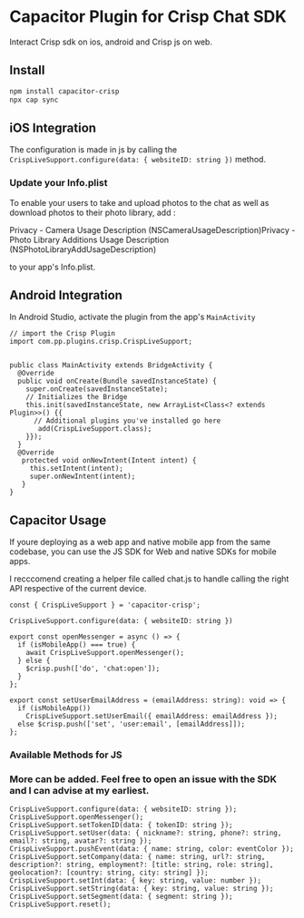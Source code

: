 # Capacitor Plugin for Crisp Chat SDK 

Interact Crisp sdk on ios, android and Crisp js on web.

## Install

```bash
npm install capacitor-crisp
npx cap sync
```

## iOS Integration

The configuration is made in js by calling the `CrispLiveSupport.configure(data: { websiteID: string })` method.
### Update your Info.plist

To enable your users to take and upload photos to the chat as well as download photos to their photo library, add :

Privacy - Camera Usage Description (NSCameraUsageDescription)Privacy - Photo Library Additions Usage Description (NSPhotoLibraryAddUsageDescription) 

to your app's Info.plist.


## Android Integration

In Android Studio, activate the plugin from the app's `MainActivity` 


```
// import the Crisp Plugin
import com.pp.plugins.crisp.CrispLiveSupport;


public class MainActivity extends BridgeActivity {
  @Override
  public void onCreate(Bundle savedInstanceState) {
    super.onCreate(savedInstanceState);
    // Initializes the Bridge
    this.init(savedInstanceState, new ArrayList<Class<? extends Plugin>>() {{
      // Additional plugins you've installed go here
       add(CrispLiveSupport.class);
    }});
  }
  @Override
   protected void onNewIntent(Intent intent) {
     this.setIntent(intent);
     super.onNewIntent(intent);
   }
}

```


## Capacitor Usage

If youre deploying as a web app and native mobile app from the same codebase, you can use the JS SDK for Web and native SDKs for mobile apps.

I recccomend creating a helper file called chat.js to handle calling the right API respective of the current device.


```
const { CrispLiveSupport } = 'capacitor-crisp';

CrispLiveSupport.configure(data: { websiteID: string })

export const openMessenger = async () => {
  if (isMobileApp() === true) {
    await CrispLiveSupport.openMessenger();
  } else {
    $crisp.push(['do', 'chat:open']);
  }
};

export const setUserEmailAddress = (emailAddress: string): void => {
  if (isMobileApp())
    CrispLiveSupport.setUserEmail({ emailAddress: emailAddress });
  else $crisp.push(['set', 'user:email', [emailAddress]]);
};
```

### Available Methods for JS
### More can be added. Feel free to open an issue with the SDK and I can advise at my earliest. 

```
CrispLiveSupport.configure(data: { websiteID: string });
CrispLiveSupport.openMessenger();
CrispLiveSupport.setTokenID(data: { tokenID: string });
CrispLiveSupport.setUser(data: { nickname?: string, phone?: string, email?: string, avatar?: string });
CrispLiveSupport.pushEvent(data: { name: string, color: eventColor });
CrispLiveSupport.setCompany(data: { name: string, url?: string, description?: string, employment?: [title: string, role: string], geolocation?: [country: string, city: string] });
CrispLiveSupport.setInt(data: { key: string, value: number });
CrispLiveSupport.setString(data: { key: string, value: string });
CrispLiveSupport.setSegment(data: { segment: string });
CrispLiveSupport.reset();
```